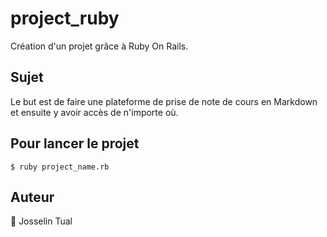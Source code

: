 # project_ruby

Création d'un projet grâce à Ruby On Rails.

## Sujet

Le but est de faire une plateforme de prise de note de cours en Markdown et ensuite y avoir accès de n'importe où.

## Pour lancer le projet

`$ ruby project_name.rb`

## Auteur

 Josselin Tual